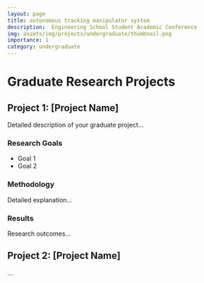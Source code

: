 ```yaml
---
layout: page
title: autonomous tracking manipulator system
description:  Engineering School Student Academic Conference
img: assets/img/projects/undergraduate/thumbnail.png
importance: 1
category: undergraduate
---
```



# Graduate Research Projects

## Project 1: [Project Name]
Detailed description of your graduate project...

### Research Goals
- Goal 1
- Goal 2

### Methodology
Detailed explanation...

### Results
Research outcomes...

## Project 2: [Project Name]
...